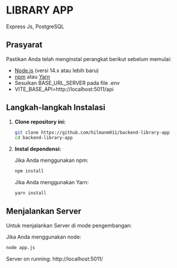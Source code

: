 # LIBRARY APP
Express Js, PostgreSQL
## Prasyarat

Pastikan Anda telah menginstal perangkat berikut sebelum memulai:

- [Node.js](https://nodejs.org/) (versi 14.x atau lebih baru)
- [npm](https://www.npmjs.com/) atau [Yarn](https://yarnpkg.com/)
- Sesuikan BASE_URL_SERVER pada file .env
- VITE_BASE_API=http://localhost:5011/api


## Langkah-langkah Instalasi

1. **Clone repository ini:**

    ```bash
    git clone https://github.com/hilmanm011/backend-library-app
    cd backend-library-app
    ```

2. **Instal dependensi:**

    Jika Anda menggunakan npm:

    ```bash
    npm install
    ```

    Jika Anda menggunakan Yarn:

    ```bash
    yarn install
    ```

## Menjalankan Server

Untuk menjalankan Server di mode pengembangan:

Jika Anda menggunakan node:


```bash
node app.js
```

Server on running: http://localhost:5011/

